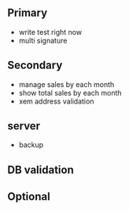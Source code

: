 ## Primary
- write test right now
- multi signature
## Secondary
- manage sales by each month
- show total sales by each month
- xem address validation

## server 
- backup

## DB validation
## Optional
